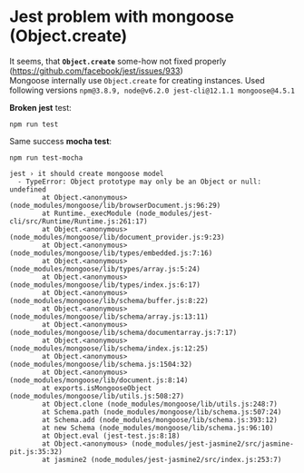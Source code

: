 # Jest problem with mongoose (Object.create)

It seems, that **`Object.create`** some-how not fixed properly (https://github.com/facebook/jest/issues/933)  
Mongoose internally use `Object.create` for creating instances. Used following versions `npm@3.8.9, node@v6.2.0 jest-cli@12.1.1 mongoose@4.5.1`

**Broken jest** test: 
```
npm run test
```

Same success **mocha test**: 
```
npm run test-mocha
```

```
jest › it should create mongoose model
  - TypeError: Object prototype may only be an Object or null: undefined
        at Object.<anonymous> (node_modules/mongoose/lib/browserDocument.js:96:29)
        at Runtime._execModule (node_modules/jest-cli/src/Runtime/Runtime.js:261:17)
        at Object.<anonymous> (node_modules/mongoose/lib/document_provider.js:9:23)
        at Object.<anonymous> (node_modules/mongoose/lib/types/embedded.js:7:16)
        at Object.<anonymous> (node_modules/mongoose/lib/types/array.js:5:24)
        at Object.<anonymous> (node_modules/mongoose/lib/types/index.js:6:17)
        at Object.<anonymous> (node_modules/mongoose/lib/schema/buffer.js:8:22)
        at Object.<anonymous> (node_modules/mongoose/lib/schema/array.js:13:11)
        at Object.<anonymous> (node_modules/mongoose/lib/schema/documentarray.js:7:17)
        at Object.<anonymous> (node_modules/mongoose/lib/schema/index.js:12:25)
        at Object.<anonymous> (node_modules/mongoose/lib/schema.js:1504:32)
        at Object.<anonymous> (node_modules/mongoose/lib/document.js:8:14)
        at exports.isMongooseObject (node_modules/mongoose/lib/utils.js:508:27)
        at Object.clone (node_modules/mongoose/lib/utils.js:248:7)
        at Schema.path (node_modules/mongoose/lib/schema.js:507:24)
        at Schema.add (node_modules/mongoose/lib/schema.js:393:12)
        at new Schema (node_modules/mongoose/lib/schema.js:96:10)
        at Object.eval (jest-test.js:8:18)
        at Object.<anonymous> (node_modules/jest-jasmine2/src/jasmine-pit.js:35:32)
        at jasmine2 (node_modules/jest-jasmine2/src/index.js:253:7)
```
